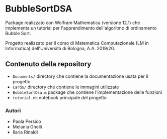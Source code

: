 # BubbleSortDSA
Package realizzato con Wolfram Mathematica (versione 12.1) che implementa un tutorial per l'apprendimento dell'algoritmo di ordinamento Bubble Sort.

Progetto realizzato per il corso di Matematica Computazionale (LM in Informatica) dell'Università di Bologna, A.A. 2019/20.

## Contenuto della repository
- ```Documents/``` directory che contiene la documentazione usata per il progetto
- ```Cards/``` directory che contiene le immagini utilizzate
- ```BubbleSortDsa.m``` package che contiene l'implementazione delle funzioni 
- ```tutorial.nb``` notebook principale del progetto 

### Autori
- Paola Persico
- Melania Ghelli 
- Ilaria Rinaldi
